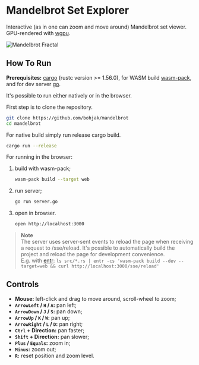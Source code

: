 # Mandelbrot Set Explorer

Interactive (as in one can zoom and move around) Mandelbrot set viewer. GPU-rendered with [wgpu](https://wgpu.rs).

![Mandelbrot Fractal](https://repository-images.githubusercontent.com/385656011/38ce47e7-5e69-4623-ad14-e13a1b7e7a72)

## How To Run

**Prerequisites:** [cargo](https://doc.rust-lang.org/cargo/getting-started/installation.html) (rustc version >= 1.56.0), for WASM build [wasm-pack](https://rustwasm.github.io/wasm-pack/installer/), and for dev server [go](https://go.dev/dl/).

It's possible to run either natively or in the browser.

First step is to clone the repository.

```bash
git clone https://github.com/bohjak/mandelbrot
cd mandelbrot
```

For native build simply run release cargo build.

```bash
cargo run --release
```

For running in the browser:

1. build with wasm-pack;
   ```bash
   wasm-pack build --target web
   ```
1. run server;
   ```bash
   go run server.go
   ```
1. open in browser.
   ```bash
   open http://localhost:3000
   ```

> **Note**  
> The server uses server-sent events to reload the page when receiving a request to /sse/reload. It's possible to automatically build the project and reload the page for development convenience.  
> E.g. with [entr](https://eradman.com/entrproject/): `ls src/*.rs | entr -cs 'wasm-pack build --dev --target=web && curl http://localhost:3000/sse/reload'`

## Controls

- **Mouse:** left-click and drag to move around, scroll-wheel to zoom;
- **`ArrowLeft` / `H` / `A`:** pan left;
- **`ArrowDown` / `J` / `S`:** pan down;
- **`ArrowUp` / `K` / `W`:** pan up;
- **`ArrowRight` / `L` / `D`:** pan right;
- **`Ctrl` + Direction:** pan faster;
- **`Shift` + Direction:** pan slower;
- **`Plus` / `Equals`:** zoom in;
- **`Minus`:** zoom out;
- **`R`:** reset position and zoom level.
